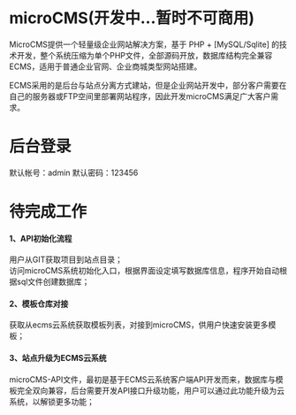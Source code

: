 # microCMS(开发中...暂时不可商用)
MicroCMS提供一个轻量级企业网站解决方案，基于 PHP + [MySQL/Sqlite] 的技术开发，整个系统压缩为单个PHP文件，全部源码开放，数据库结构完全兼容ECMS，适用于普通企业官网、企业商城类型网站搭建。

ECMS采用的是后台与站点分离方式建站，但是企业网站开发中，部分客户需要在自己的服务器或FTP空间里部署网站程序，因此开发microCMS满足广大客户需求。

# 后台登录
默认帐号：admin  默认密码：123456

# 待完成工作
#### 1、API初始化流程  
用户从GIT获取项目到站点目录；  
访问microCMS系统初始化入口，根据界面设定填写数据库信息，程序开始自动根据sql文件创建数据库；

#### 2、模板仓库对接  
获取从ecms云系统获取模板列表，对接到microCMS，供用户快速安装更多模板；

#### 3、站点升级为ECMS云系统  
microCMS-API文件，最初是基于ECMS云系统客户端API开发而来，数据库与模板完全双向兼容，后台需要开发API接口升级功能，用户可以通过此功能升级为云系统，以解锁更多功能；